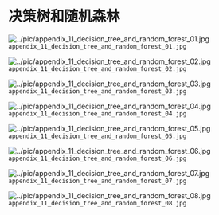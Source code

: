 # 决策树和随机森林

![../pic/appendix_11_decision_tree_and_random_forest_01.jpg](../pic/appendix_11_decision_tree_and_random_forest_01.jpg)<br/>
`appendix_11_decision_tree_and_random_forest_01.jpg`<br/>

![../pic/appendix_11_decision_tree_and_random_forest_02.jpg](../pic/appendix_11_decision_tree_and_random_forest_02.jpg)<br/>
`appendix_11_decision_tree_and_random_forest_02.jpg`<br/>

![../pic/appendix_11_decision_tree_and_random_forest_03.jpg](../pic/appendix_11_decision_tree_and_random_forest_03.jpg)<br/>
`appendix_11_decision_tree_and_random_forest_03.jpg`<br/>

![../pic/appendix_11_decision_tree_and_random_forest_04.jpg](../pic/appendix_11_decision_tree_and_random_forest_04.jpg)<br/>
`appendix_11_decision_tree_and_random_forest_04.jpg`<br/>

![../pic/appendix_11_decision_tree_and_random_forest_05.jpg](../pic/appendix_11_decision_tree_and_random_forest_05.jpg)<br/>
`appendix_11_decision_tree_and_random_forest_05.jpg`<br/>

![../pic/appendix_11_decision_tree_and_random_forest_06.jpg](../pic/appendix_11_decision_tree_and_random_forest_06.jpg)<br/>
`appendix_11_decision_tree_and_random_forest_06.jpg`<br/>

![../pic/appendix_11_decision_tree_and_random_forest_07.jpg](../pic/appendix_11_decision_tree_and_random_forest_07.jpg)<br/>
`appendix_11_decision_tree_and_random_forest_07.jpg`<br/>

![../pic/appendix_11_decision_tree_and_random_forest_08.jpg](../pic/appendix_11_decision_tree_and_random_forest_08.jpg)<br/>
`appendix_11_decision_tree_and_random_forest_08.jpg`<br/>









